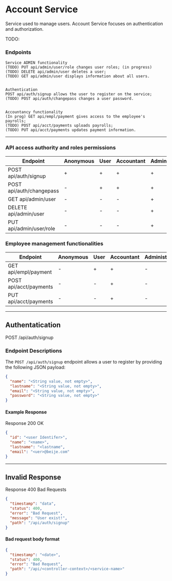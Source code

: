 # Account Service

Service used to manage users. Account Service focuses on authentication and authorization.

TODO:

### Endpoints

    Service ADMIN functionality
    (TODO) PUT api/admin/user/role changes user roles; (in progress)
    (TODO) DELETE api/admin/user deletes a user;
    (TODO) GET api/admin/user displays information about all users.

    
    Authentication
    POST api/auth/signup allows the user to register on the service;
    (TODO) POST api/auth/changepass changes a user password.


    Accountancy functionality
    (In prog) GET api/empl/payment gives access to the employee's payrolls;
    (TODO) POST api/acct/payments uploads payrolls;
    (TODO) PUT api/acct/payments updates payment information.

---

### API access authority and roles permissions

| Endpoint                 | Anonymous | User | Accountant | Administrator |
|--------------------------|-----------|------|------------|---------------|
| POST api/auth/signup     | +         | +    | +          | +             |
| POST api/auth/changepass | -         | +    | +          | +             |
| GET api/admin/user       | -         | -    | -          | +             |
| DELETE api/admin/user    | -         | -    | -          | +             |
| PUT api/admin/user/role  | -         | -    | -          | +             |

### Employee management functionalities

| Endpoint               | Anonymous | User | Accountant | Administrator |
|------------------------|-----------|------|------------|---------------|
| GET api/empl/payment   | -         | +    | +          | -             |
| POST api/acct/payments | -         | -    | +          | -             |
| PUT api/acct/payments  | -         | -    | +          | -             |

---

## Authentatication

POST /api/auth/signup

### Endpoint Descriptions

The `POST /api/auth/signup` endpoint allows a user to register by providing the following JSON payload:

```json
{
  "name": "<String value, not empty>",
  "lastname": "<String value, not empty>",
  "email": "<String value, not empty>",
  "password": "<String value, not empty>"
}
```

#### Example Response

Response 200 OK

```json
{
  "id": "<user Identifer>",
  "name": "<name>",
  "lastname": "<lastname",
  "email": "<uer>@beije.com"
}
```

---

## Invalid Response

Response 400 Bad Requests

```json
{
  "timestamp": "data",
  "status": 400,
  "error": "Bad Request",
  "message": "User exist!",
  "path": "/api/auth/signup"
}
```

#### Bad request body format
```json
{
  "timestamp": "<date>",
  "status": 400,
  "error": "Bad Request",
  "path": "/api/<controller-context>/<service-name>"
}
```


